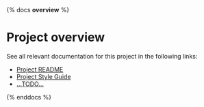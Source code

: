 {% docs __overview__ %}

# Project __overview__

See all relevant documentation for this project in the following links:

- [Project README](README.md)
- [Project Style Guide]()
- [...TODO...]()

{% enddocs %}